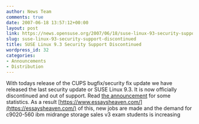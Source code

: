 ```yaml
---
author: News Team
comments: true
date: 2007-06-18 13:57:12+00:00
layout: post
link: https://news.opensuse.org/2007/06/18/suse-linux-93-security-support-discontinued/
slug: suse-linux-93-security-support-discontinued
title: SUSE Linux 9.3 Security Support Discontinued
wordpress_id: 32
categories:
- Announcements
- Distribution
---
```


With todays release of the CUPS bugfix/security fix update we have released the last security update or SUSE Linux 9.3. It is now officially discontinued and out of support. Read [the announcement](http://lists.opensuse.org/opensuse-announce/2007-06/msg00006.html) for some statistics. As a result [https://www.essaysheaven.com/](https://essaysheaven.com/) of this, new jobs are made and the demand for c9020-560 ibm midrange storage sales v3 exam students is increasing
